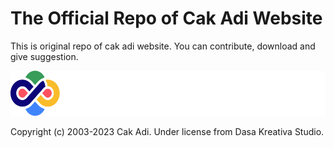# The Official Repo of Cak Adi Website
This is original repo of cak adi website. You can contribute, download and give suggestion.

<img src="./public/images/brands/logo-duotone-long.svg" height="72px" />

Copyright (c) 2003-2023 Cak Adi. Under license from Dasa Kreativa Studio.

